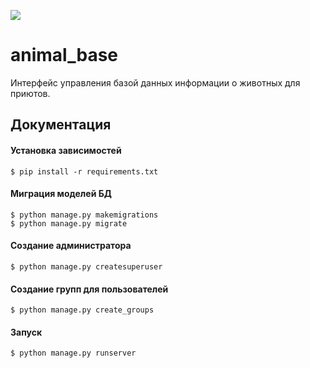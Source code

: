 ![](https://img.shields.io/static/v1?label=Python&message=3.7&color=blue)
# animal_base
Интерфейс управления базой данных информации о животных для приютов.

## Документация

#### Установка зависимостей
    $ pip install -r requirements.txt
#### Миграция моделей БД
    $ python manage.py makemigrations
    $ python manage.py migrate
#### Создание администратора
    $ python manage.py createsuperuser
#### Создание групп для пользователей
    $ python manage.py create_groups
#### Запуск
    $ python manage.py runserver
